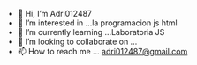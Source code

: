 - 👋 Hi, I’m Adri012487
- 👀 I’m interested in ...la programacion  js html
- 🌱 I’m currently learning ...Laboratoria JS
- 💞️ I’m looking to collaborate on ...
- 📫 How to reach me ...
adri012487@gmail.com
<!---
Adri012487/Adri012487 is a ✨ special ✨ repository because its `README.md` (this file) appears on your GitHub profile.
You can click the Preview link to take a look at your changes.
--->
